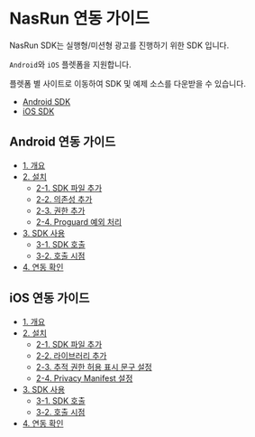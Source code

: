 # NasRun 연동 가이드

NasRun SDK는 실행형/미션형 광고를 진행하기 위한 SDK 입니다.

`Android`와 `iOS` 플렛폼을 지원합니다.

플렛폼 별 사이트로 이동하여 SDK 및 예제 소스를 다운받을 수 있습니다.

- [Android SDK](https://github.com/mafin-global/nas-run-android)
- [iOS SDK](https://github.com/mafin-global/nas-run-ios)


## Android 연동 가이드
- [1. 개요](https://github.com/mafin-global/nas-run-android#1-개요)
- [2. 설치](https://github.com/mafin-global/nas-run-android#2-설치)
  - [2-1. SDK 파일 추가](https://github.com/mafin-global/nas-run-android#2-1-sdk-파일-추가)
  - [2-2. 의존성 추가](https://github.com/mafin-global/nas-run-android#2-2-의존성-추가)
  - [2-3. 권한 추가](https://github.com/mafin-global/nas-run-android#2-3-권한-추가)
  - [2-4. Proguard 예외 처리](https://github.com/mafin-global/nas-run-android#2-4-Proguard-예외-처리)
- [3. SDK 사용](https://github.com/mafin-global/nas-run-android#3-sdk-사용)
  - [3-1. SDK 호출](https://github.com/mafin-global/nas-run-android#3-1-sdk-호출)
  - [3-2. 호출 시점](https://github.com/mafin-global/nas-run-android#3-2-호출-시점)
- [4. 연동 확인](https://github.com/mafin-global/nas-run-android#4-연동-확인)

## iOS 연동 가이드
- [1. 개요](https://github.com/mafin-global/nas-run-ios#1-개요)
- [2. 설치](https://github.com/mafin-global/nas-run-ios#2-설치)
  - [2-1. SDK 파일 추가](https://github.com/mafin-global/nas-run-ios#2-1-sdk-파일-추가)
  - [2-2. 라이브러리 추가](https://github.com/mafin-global/nas-run-ios#2-2-라이브러리-추가)
  - [2-3. 추적 권한 허용 표시 문구 설정](https://github.com/mafin-global/nas-run-ios#2-3-추적-권한-허용-표시-문구-설정)
  - [2-4. Privacy Manifest 설정](https://github.com/mafin-global/nas-run-ios#2-4-privacy-manifest-설정)
- [3. SDK 사용](https://github.com/mafin-global/nas-run-ios#3-sdk-사용)
  - [3-1. SDK 호출](https://github.com/mafin-global/nas-run-ios#3-1-sdk-호출)
  - [3-2. 호출 시점](https://github.com/mafin-global/nas-run-ios#3-2-호출-시점)
- [4. 연동 확인](https://github.com/mafin-global/nas-run-ios#4-연동-확인)
